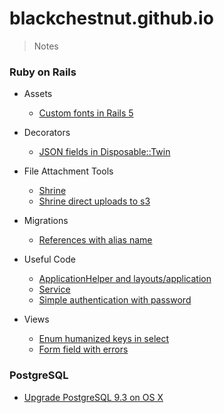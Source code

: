 # blackchestnut.github.io

> Notes

### Ruby on Rails
- Assets
  - [Custom fonts in Rails 5](https://github.com/blackchestnut/blackchestnut.github.io/issues/6)

- Decorators
  - [JSON fields in Disposable::Twin](https://github.com/blackchestnut/blackchestnut.github.io/issues/5)

- File Attachment Tools
  - [Shrine](https://github.com/blackchestnut/blackchestnut.github.io/issues/1)
  - [Shrine direct uploads to s3](https://github.com/blackchestnut/blackchestnut.github.io/issues/8)

- Migrations
  - [References with alias name](https://github.com/blackchestnut/blackchestnut.github.io/issues/3)

- Useful Code
  - [ApplicationHelper and layouts/application](https://github.com/blackchestnut/blackchestnut.github.io/issues/9)
  - [Service](https://github.com/blackchestnut/blackchestnut.github.io/issues/2)
  - [Simple authentication with password](https://github.com/blackchestnut/blackchestnut.github.io/issues/11)
  
- Views
  - [Enum humanized keys in select](https://github.com/blackchestnut/blackchestnut.github.io/issues/7)
  - [Form field with errors](https://github.com/blackchestnut/blackchestnut.github.io/issues/11)
  
### PostgreSQL

- [Upgrade PostgreSQL 9.3 on OS X](https://github.com/blackchestnut/blackchestnut.github.io/issues/4)
